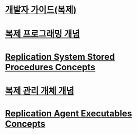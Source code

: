 # [개발자 가이드(복제)](replication-developer-documentation.md)
# [복제 프로그래밍 개념](replication-programming-concepts.md)
# [Replication System Stored Procedures Concepts](replication-system-stored-procedures-concepts.md)
# [복제 관리 개체 개념](replication-management-objects-concepts.md)
# [Replication Agent Executables Concepts](replication-agent-executables-concepts.md)
